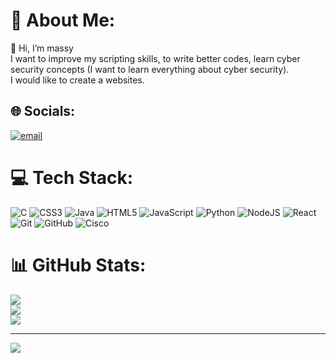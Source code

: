 # 💫 About Me:
👋 Hi, I’m massy<br>I want to improve my scripting skills, to write better codes, learn cyber security concepts (I want to learn everything about cyber security).<br>I would like to create a websites.


## 🌐 Socials:
[![email](https://img.shields.io/badge/Email-D14836?logo=gmail&logoColor=white)](mailto:aityahiasarahmassylia@gmail.com) 

# 💻 Tech Stack:
![C](https://img.shields.io/badge/c-%2300599C.svg?style=for-the-badge&logo=c&logoColor=white) ![CSS3](https://img.shields.io/badge/css3-%231572B6.svg?style=for-the-badge&logo=css3&logoColor=white) ![Java](https://img.shields.io/badge/java-%23ED8B00.svg?style=for-the-badge&logo=openjdk&logoColor=white) ![HTML5](https://img.shields.io/badge/html5-%23E34F26.svg?style=for-the-badge&logo=html5&logoColor=white) ![JavaScript](https://img.shields.io/badge/javascript-%23323330.svg?style=for-the-badge&logo=javascript&logoColor=%23F7DF1E) ![Python](https://img.shields.io/badge/python-3670A0?style=for-the-badge&logo=python&logoColor=ffdd54) ![NodeJS](https://img.shields.io/badge/node.js-6DA55F?style=for-the-badge&logo=node.js&logoColor=white) ![React](https://img.shields.io/badge/react-%2320232a.svg?style=for-the-badge&logo=react&logoColor=%2361DAFB) ![Git](https://img.shields.io/badge/git-%23F05033.svg?style=for-the-badge&logo=git&logoColor=white) ![GitHub](https://img.shields.io/badge/github-%23121011.svg?style=for-the-badge&logo=github&logoColor=white) ![Cisco](https://img.shields.io/badge/cisco-%23049fd9.svg?style=for-the-badge&logo=cisco&logoColor=black)
# 📊 GitHub Stats:
  ![](https://github-readme-stats.vercel.app/api?username=massylia-sarah&theme=blue_navy&hide_border=false&include_all_commits=false&count_private=false)<br/>
              ![](https://nirzak-streak-stats.vercel.app/?user=massylia-sarah&theme=blue_navy&hide_border=false)<br/>
            ![](https://github-readme-stats.vercel.app/api/top-langs/?username=massylia-sarah&theme=blue_navy&hide_border=false&include_all_commits=false&count_private=false&layout=compact)

---
[![](https://visitcount.itsvg.in/api?id=massylia-sarah&icon=0&color=0)](https://visitcount.itsvg.in)

<!-- Proudly created with GPRM ( https://gprm.itsvg.in ) -->

